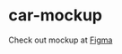 # car-mockup

Check out mockup at [Figma](https://www.figma.com/file/JT9dTNoY4tvSUxbgQxt4dG/Freebie-Template-1---Car-Repair-and-Doggie-Daycare-by-June-Parent-(Copy)?node-id=0%3A9081&viewport=-624%2C-1867%2C0.3294961452484131)

